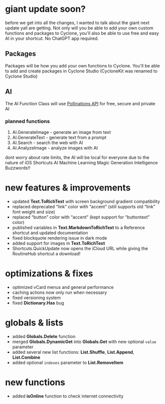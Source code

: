 # giant update soon?
before we get into all the changes, I wanted to talk about the giant next update yall are getting. Not only will you be able to add your own custom functions and packages to Cyclone, you'll also be able to use free and easy AI in your shortcut. No ChatGPT app required.

## Packages
Packages will be how you add your own functions to Cyclone. You'll be able to add and create packages in Cyclone Studio (CycloneKit was renamed to Cyclone Studio)
## AI
The AI Function Class will use [Pollinations API](https://pollinations.ai) for free, secure and private AI
### planned functions
1. AI.GenerateImage - generate an image from text
2. AI.GenerateText - generate text from a prompt
3. AI.Search - search the web with AI
4. AI.AnalyzeImage - analyze images with AI

dont worry about rate limits, the AI will be local for everyone due to the nature of iOS Shortcuts
AI Machine Learning Magic Generation Intelligence Buzzwords!!

# new features & improvements

- updated **Text.ToRichText** with screen background gradient compatibility  
- replaced deprecated “link” color with “accent” (still supports old “link” font weight and size)  
- replaced “button” color with “accent” (kept support for “buttontext” color)  
- published variables in **Text.MarkdownToRichText** to a Reference shortcut and updated documentation  
- fixed blockquote rendering issue in dark mode  
- added support for images in **Text.ToRichText**  
- Shortcuts.QuickUpdate now opens the iCloud URL while giving the RoutineHub shortcut a download!

# optimizations & fixes

- optimized vCard menus and general performance  
- caching actions now only run when necessary  
- fixed versioning system  
- fixed **Dictionary.Has** bug  

# globals & lists

- added **Globals.Delete** function  
- merged **Globals.DynamicGet** into **Globals.Get** with new optional `value` parameter  
- added several new list functions: **List.Shuffle**, **List.Append**, **List.Combine**  
- added optional `indexes` parameter to **List.RemoveItem**  

# new functions

- added **isOnline** function to check internet connectivity  
